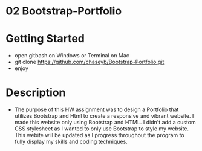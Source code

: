 # 02 Bootstrap-Portfolio

# Getting Started

  * open gitbash on Windows or Terminal on Mac
  * git clone https://github.com/chaseyb/Bootstrap-Portfolio.git
  * enjoy
  
# Description

  * The purpose of this HW assignment was to design a Portfolio that utilizes Bootstrap and Html to create a responsive and   vibrant website. I made this website only using Bootstrap and HTML. I didn't add a custom CSS stylesheet as I wanted to only use Bootstrap to style my website. This webite will be updated as I progress throughout the program to fully display my skills and coding techniques. 
